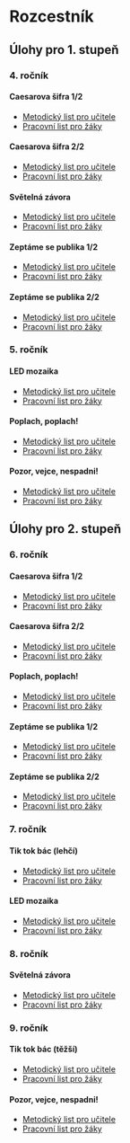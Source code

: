 # Rozcestník 



## Úlohy pro 1. stupeň

### 4. ročník


#### Caesarova šifra 1/2
- [Metodický list pro učitele](Ulohy-pro-1-stupen/Caesarova-sifra_1-2/Caesarova-sifra(1-2)_1-stupen_Pro-ucitele.pdf)
- [Pracovní list pro žáky](Ulohy-pro-1-stupen/Caesarova-sifra_1-2/Caesarova-sifra(1-2)_1-stupen_Pracovni-list.pdf)

#### Caesarova šifra 2/2
- [Metodický list pro učitele](Ulohy-pro-1-stupen/Caesarova-sifra_2-2/Caesarova-sifra(2-2)_1-stupen_Pro-ucitele.pdf)
- [Pracovní list pro žáky](Ulohy-pro-1-stupen/Caesarova-sifra_2-2/Caesarova-sifra(2-2)_1-stupen_Pracovni-list.pdf)

#### Světelná závora
- [Metodický list pro učitele](Ulohy-pro-1-stupen/Svetelna-zavora/Svetelna-zavora_1-stupen_Pro-ucitele.pdf)
- [Pracovní list pro žáky](Ulohy-pro-1-stupen/Svetelna-zavora/Svetelna-zavora_1-stupen_Pracovni-list.pdf)

#### Zeptáme se publika 1/2
- [Metodický list pro učitele](Ulohy-pro-1-stupen/Zeptame-se-publika_1-2/Zeptame-se-publika(1-2)_Pro-ucitele.pdf)
- [Pracovní list pro žáky](Ulohy-pro-1-stupen/Zeptame-se-publika_1-2/Zeptame-se-publika(1-2)_Pracovni-list.pdf)

#### Zeptáme se publika 2/2
- [Metodický list pro učitele](Ulohy-pro-1-stupen/Zeptame-se-publika_2-2/Zeptame-se-publika(2-2)_1-stupen_Pro-ucitele.pdf)
- [Pracovní list pro žáky](Ulohy-pro-1-stupen/Zeptame-se-publika_2-2/Zeptame-se-publika(2-2)_1-stupen_Pracovni-list.pdf)


### 5. ročník


#### LED mozaika
- [Metodický list pro učitele](Ulohy-pro-1-stupen/LED-mozaika/LED-mozaika_1-stupen_Pro-ucitele.pdf)
- [Pracovní list pro žáky](Ulohy-pro-1-stupen/LED-mozaika/LED-mozaika_1-stupen_Pracovni-list.pdf)

#### Poplach, poplach!
- [Metodický list pro učitele](Ulohy-pro-1-stupen/Poplach-poplach/Poplach-poplach_1-stupen_Pro-ucitele.pdf)
- [Pracovní list pro žáky](Ulohy-pro-1-stupen/Poplach-poplach/Poplach-poplach_1-stupen_Pracovni-list.pdf)

#### Pozor, vejce, nespadni!
- [Metodický list pro učitele](Ulohy-pro-1-stupen/Pozor-vejce-nespadni/Pozor-vejce-nespadni_1-stupen_Pro-ucitele.pdf)
- [Pracovní list pro žáky](Ulohy-pro-1-stupen/Pozor-vejce-nespadni/Pozor-vejce-nespadni_1-stupen_Pracovni-list.pdf)



## Úlohy pro 2. stupeň

### 6. ročník
#### Caesarova šifra 1/2
- [Metodický list pro učitele](Ulohy-pro-2-stupen/Caesarova-sifra_1-2/Caesarova-sifra(1-2)_2-stupen_Pro-ucitele.pdf)
- [Pracovní list pro žáky](Ulohy-pro-2-stupen/Caesarova-sifra_1-2/Caesarova-sifra(1-2)_2-stupen_Pracovni-list.pdf)
#### Caesarova šifra 2/2
- [Metodický list pro učitele](Ulohy-pro-2-stupen/Caesarova-sifra_2-2/Caesarova-sifra(2-2)_2-stupen_Pro-ucitele.pdf)
- [Pracovní list pro žáky](Ulohy-pro-2-stupen/Caesarova-sifra_2-2/Caesarova-sifra(2-2)_2-stupen_Pracovni-list.pdf)

#### Poplach, poplach!
- [Metodický list pro učitele](Ulohy-pro-2-stupen/Poplach-poplach/Poplach-poplach_2-stupen_Pro-ucitele.pdf)
- [Pracovní list pro žáky](Ulohy-pro-2-stupen/Poplach-poplach/Poplach-poplach_2-stupen_Pracovni-list.pdf)

#### Zeptáme se publika 1/2
- [Metodický list pro učitele](Ulohy-pro-1-stupen/Zeptame-se-publika_1-2/Zeptame-se-publika(1-2)_Pro-ucitele.pdf)
- [Pracovní list pro žáky](Ulohy-pro-1-stupen/Zeptame-se-publika_1-2/Zeptame-se-publika(1-2)_Pracovni-list.pdf)
#### Zeptáme se publika 2/2
- [Metodický list pro učitele](Ulohy-pro-2-stupen/Zeptame-se-publika_2-2/Zeptame-se-publika(2-2)_2-stupen_Pro-ucitele.pdf)
- [Pracovní list pro žáky](Ulohy-pro-2-stupen/Zeptame-se-publika_2-2/Zeptame-se-publika(2-2)_2-stupen_Pracovni-list.pdf)

### 7. ročník
#### Tik tok bác (lehčí)
- [Metodický list pro učitele]()
- [Pracovní list pro žáky]()

#### LED mozaika
- [Metodický list pro učitele](Ulohy-pro-2-stupen/LED-mozaika/LED-mozaika_2-stupen_Pro-ucitele.pdf)
- [Pracovní list pro žáky](Ulohy-pro-2-stupen/LED-mozaika/LED-mozaika_2-stupen_Pracovni-list.pdf)

### 8. ročník
#### Světelná závora
- [Metodický list pro učitele](Ulohy-pro-2-stupen/Svetelna-zavora/Svetelna-zavora_2-stupen_Pro_ucitele.pdf)
- [Pracovní list pro žáky](Ulohy-pro-2-stupen/Svetelna-zavora/Svetelna-zavora_2-stupen_Pracovni-list.pdf)

### 9. ročník

#### Tik tok bác (těžší)
- [Metodický list pro učitele]()
- [Pracovní list pro žáky]()

#### Pozor, vejce, nespadni!
- [Metodický list pro učitele](Ulohy-pro-2-stupen/Pozor-vejce-nespadni/Pozor-vejce-nespadni_2-stupen_Pro-ucitele.pdf)
- [Pracovní list pro žáky](Ulohy-pro-2-stupen/Pozor-vejce-nespadni/Pozor-vejce-nespadni_2-stupen_Pracovni-list.pdf)



